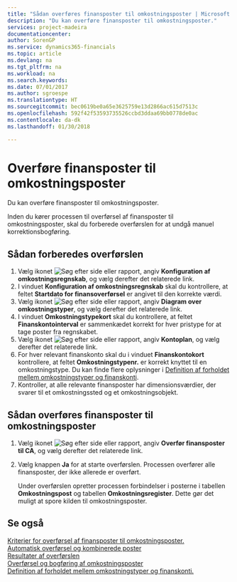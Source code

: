 ```yaml
---
title: "Sådan overføres finansposter til omkostningsposter | Microsoft Docs"
description: "Du kan overføre finansposter til omkostningsposter."
services: project-madeira
documentationcenter: 
author: SorenGP
ms.service: dynamics365-financials
ms.topic: article
ms.devlang: na
ms.tgt_pltfrm: na
ms.workload: na
ms.search.keywords: 
ms.date: 07/01/2017
ms.author: sgroespe
ms.translationtype: HT
ms.sourcegitcommit: bec0619be0a65e3625759e13d2866ac615d7513c
ms.openlocfilehash: 592f42f53593735526ccbd3ddaa69bb0778de0ac
ms.contentlocale: da-dk
ms.lasthandoff: 01/30/2018

---
```

# <a name="transfer-general-ledger-entries-to-cost-entries"></a>Overføre finansposter til omkostningsposter
Du kan overføre finansposter til omkostningsposter.  

Inden du kører processen til overførsel af finansposter til omkostningsposter, skal du forberede overførslen for at undgå manuel korrektionsbogføring.  

## <a name="to-prepare-the-transfer"></a>Sådan forberedes overførslen  

1.  Vælg ikonet ![Søg efter side eller rapport](media/ui-search/search_small.png "Ikonet Søg efter side eller rapport"), angiv **Konfiguration af omkostningsregnskab**, og vælg derefter det relaterede link.  
2.  I vinduet **Konfiguration af omkostningsregnskab** skal du kontrollere, at feltet **Startdato for finansoverførsel** er angivet til den korrekte værdi.  
3.  Vælg ikonet ![Søg efter side eller rapport](media/ui-search/search_small.png "Ikonet Søg efter side eller rapport"), angiv **Diagram over omkostningstyper**, og vælg derefter det relaterede link.  
4.  I vinduet **Omkostningstypekort** skal du kontrollere, at feltet **Finanskontointerval** er sammenkædet korrekt for hver pristype for at tage poster fra regnskabet.  
5.  Vælg ikonet ![Søg efter side eller rapport](media/ui-search/search_small.png "Ikonet Søg efter side eller rapport"), angiv **Kontoplan**, og vælg derefter det relaterede link.  
6.  For hver relevant finanskonto skal du i vinduet **Finanskontokort** kontrollere, at feltet **Omkostningstypenr.** er korrekt knyttet til en omkostningstype. Du kan finde flere oplysninger i [Definition af forholdet mellem omkostningstyper og finanskonti](finance-defining-the-relationship-between-cost-types-and-general-ledger-accounts.md).  
7.  Kontroller, at alle relevante finansposter har dimensionsværdier, der svarer til et omkostningssted og et omkostningsobjekt.  

## <a name="to-transfer-general-ledger-entries-to-cost-entries"></a>Sådan overføres finansposter til omkostningsposter  
1.  Vælg ikonet ![Søg efter side eller rapport](media/ui-search/search_small.png "Ikonet Søg efter side eller rapport"), angiv **Overfør finansposter til CA**, og vælg derefter det relaterede link.  
2.  Vælg knappen **Ja** for at starte overførslen. Processen overfører alle finansposter, der ikke allerede er overført.  

    Under overførslen opretter processen forbindelser i posterne i tabellen **Omkostningspost** og tabellen **Omkostningsregister**. Dette gør det muligt at spore kilden til omkostningsposter.  

## <a name="see-also"></a>Se også  
 [Kriterier for overførsel af finansposter til omkostningsposter.](finance-criteria-for-transferring-general-ledger-entries-to-cost-entries.md)   
 [Automatisk overførsel og kombinerede poster](finance-automatic-transfer-combined-entries.md)   
 [Resultater af overførslen](finance-results-of-the-transfer.md)   
 [Overførsel og bogføring af omkostningsposter](finance-transfer-and-post-cost-entries.md)   
 [Definition af forholdet mellem omkostningstyper og finanskonti.](finance-defining-the-relationship-between-cost-types-and-general-ledger-accounts.md)   

